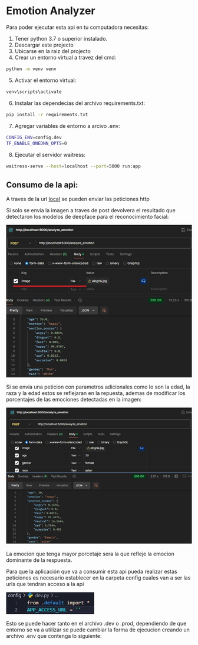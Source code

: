 # Emotion Analyzer
Para poder ejecutar esta api en tu computadora necesitas: 
1. Tener python 3.7 o superior instalado.
2. Descargar este projecto
3. Ubicarse en la raiz del projecto
4. Crear un entorno virtual a travez del cmd:
```sh
python -m venv venv
```
5. Activar el entorno virtual:
```sh
venv\scripts\activate
```
6. Instalar las dependecias del archivo requirements.txt:
```sh
pip install -r requirements.txt
```
7. Agregar variables de entorno a arcivo .env:
```bash
CONFIG_ENV=config.dev
TF_ENABLE_ONEDNN_OPTS=0
```
8. Ejecutar el servidor waitress:
```sh
waitress-serve --host=localhost --port=5000 run:app
```
## Consumo de la api:
A traves de la url [local] se pueden enviar las peticiones http

Si solo se envia la imagen a traves de post devolvera el resultado que detectaron los modelos de deepface para el reconocimiento facial:

![only image][only image]

Si se envia una peticion con parametros adicionales como lo son la edad, la raza y la edad estos se reflejaran en la repuesta, ademas de modificar los porcentajes de las emociones detectadas en la imagen:

![with parameters][with parameters]

La emocion que tenga mayor porcetaje sera la que refleje la emocion dominante de la respuesta.

Para que la aplicación que va a consumir esta api pueda realizar estas peticiones es necesario
establecer en la carpeta config cuales van a ser las urls que tendran acceso a la api

![url access][url access]

Esto se puede hacer tanto en el archivo .dev o .prod, dependiendo de que entorno se va a utilizar se puede cambiar la forma de ejecucion creando un archivo .env que contenga lo siguiente:


[local]: http://localhost:5000/analyze_emotion
[only image]: documentation/only_image.jpg
[with parameters]: documentation/with_parameters.jpg
[url access]: documentation/app_access_url.jpg